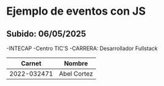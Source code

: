 # Ejemplo de eventos con JS
## Subido: 06/05/2025

-INTECAP
-Centro TIC'S
-CARRERA: Desarrollador Fullstack

|Carnet | Nombre |
|-------|--------|
|2022-032471|Abel Cortez|
